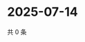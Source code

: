 # 2025-07-14

共 0 条

<!-- BEGIN ZHIHUQUESTIONS -->
<!-- 最后更新时间 Mon Jul 14 2025 21:30:23 GMT+0800 (China Standard Time) -->

<!-- END ZHIHUQUESTIONS -->
